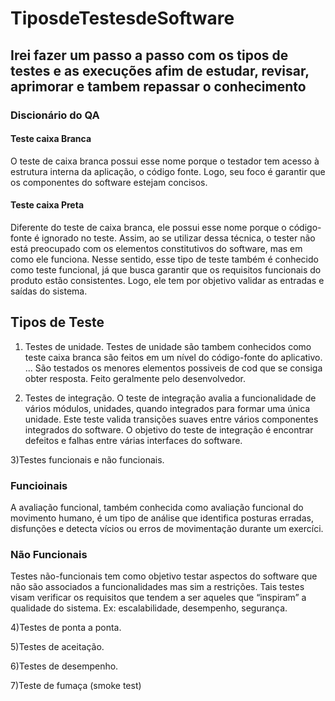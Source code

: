 # TiposdeTestesdeSoftware

## Irei fazer um passo a passo com os tipos de testes e as execuções afim de estudar, revisar, aprimorar e tambem repassar o conhecimento

### Discionário do QA
#### Teste caixa Branca
O teste de caixa branca possui esse nome porque o testador tem acesso à estrutura interna da aplicação, o código fonte. Logo, seu foco é garantir que os componentes do software estejam concisos.

#### Teste caixa Preta
Diferente do teste de caixa branca, ele possui esse nome porque o código-fonte é ignorado no teste. Assim, ao se utilizar dessa técnica, o tester não está preocupado com os elementos constitutivos do software, mas em como ele funciona.
Nesse sentido, esse tipo de teste também é conhecido como teste funcional, já que busca garantir que os requisitos funcionais do produto estão consistentes.
Logo, ele tem por objetivo validar as entradas e saídas do sistema.


## Tipos de Teste

1) Testes de unidade. 
Testes de unidade são tambem conhecidos como teste caixa branca são feitos em um nível do código-fonte do aplicativo. ...
São testados os menores elementos possiveis de cod que se consiga obter resposta.
Feito geralmente pelo desenvolvedor.

2) Testes de integração.
O teste de integração avalia a funcionalidade de vários módulos, unidades, quando integrados para formar uma única unidade. Este teste valida transições suaves entre vários componentes integrados do software. O objetivo do teste de integração é encontrar defeitos e falhas entre várias interfaces do software.


3)Testes funcionais e não funcionais.
### Funcioinais
A avaliação funcional, também conhecida como avaliação funcional do movimento humano, é um tipo de análise que identifica posturas erradas, disfunções e detecta vícios ou erros de movimentação durante um exercíci.

### Não Funcionais
Testes não-funcionais tem como objetivo testar aspectos do software que não são associados a funcionalidades mas sim a restrições. Tais testes visam verificar os requisitos que tendem a ser aqueles que “inspiram” a qualidade do sistema. Ex: escalabilidade, desempenho, segurança.



4)Testes de ponta a ponta.

5)Testes de aceitação.

6)Testes de desempenho.

7)Teste de fumaça (smoke test)

